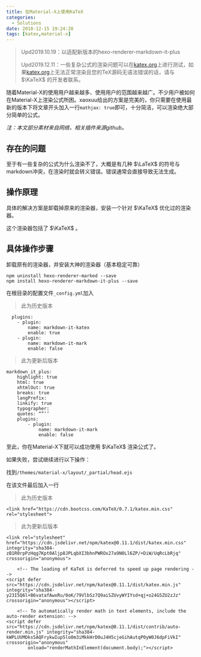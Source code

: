 ```yaml
---
title: 在Material-X上使用KaTeX
categories:
  - Solutions
date: 2018-12-15 19:24:28
tags: [katex,material-x]
---
```




> Upd2019.10.19：以适配新版本的hexo-renderer-markdown-it-plus
>
> Upd2019.12.11：一些复杂公式的渲染问题可以在[katex.org](https://katex.org/)上进行测试，如果[katex.org](https://katex.org/)上无法正常渲染且您的TeX源码无语法错误的话，请与 $\KaTeX$ 的开发者联系。

随着Material-X的使用用户越来越多、使用用户的范围越来越广。不少用户被如何在Material-X上渲染公式所困。xaoxuu给出的方案是完美的，你只需要在使用最新的版本下将文章开头加入一行`mathjax: true`即可，十分简洁，可以渲染绝大部分简单的公式。

*注：本文部分素材来自网络，相关插件来源github。*

<!--more-->

## 存在的问题

至于有一些复杂的公式为什么渲染不了，大概是有几种 $\LaTeX$ 的符号与markdown冲突，在渲染时就会转义错误。错误通常会直接导致无法生成。

## 操作原理

具体的解决方案是卸载掉原来的渲染器，安装一个针对 $\KaTeX$ 优化过的渲染器。

这个渲染器包括了 $\KaTeX$ 。

## 具体操作步骤

卸载原有的渲染器，并安装大神的渲染器（基本稳定可靠）

```
npm uninstall hexo-renderer-marked --save
npm install hexo-renderer-markdown-it-plus --save
```

在根目录的配置文件`_config.yml`加入
> 此为历史版本
```
  plugins:
    - plugin:
        name: markdown-it-katex
        enable: true
    - plugin:
        name: markdown-it-mark
        enable: false
```

> 此为更新后版本

```
markdown_it_plus:
    highlight: true
    html: true
    xhtmlOut: true
    breaks: true
    langPrefix:
    linkify: true
    typographer:
    quotes: “”‘’
    plugins:
        - plugin:
            name: markdown-it-mark
            enable: false
```

至此，你在Material-X下就可以成功使用 $\KaTeX$ 渲染公式了。

如果失败，尝试继续进行以下操作：

找到`/themes/material-x/layout/_partial/head.ejs`

在该文件最后加入一行

> 此为历史版本

```ejs
<link href="https://cdn.bootcss.com/KaTeX/0.7.1/katex.min.css" rel="stylesheet">
```

> 此为更新后版本

```ejs
<link rel="stylesheet" href="https://cdn.jsdelivr.net/npm/katex@0.11.1/dist/katex.min.css" integrity="sha384-zB1R0rpPzHqg7Kpt0Aljp8JPLqbXI3bhnPWROx27a9N0Ll6ZP/+DiW/UqRcLbRjq" crossorigin="anonymous">

    <!-- The loading of KaTeX is deferred to speed up page rendering -->
<script defer src="https://cdn.jsdelivr.net/npm/katex@0.11.1/dist/katex.min.js" integrity="sha384-y23I5Q6l+B6vatafAwxRu/0oK/79VlbSz7Q9aiSZUvyWYIYsd+qj+o24G5ZU2zJz" crossorigin="anonymous"></script>

    <!-- To automatically render math in text elements, include the auto-render extension: -->
<script defer src="https://cdn.jsdelivr.net/npm/katex@0.11.1/dist/contrib/auto-render.min.js" integrity="sha384-kWPLUVMOks5AQFrykwIup5lo0m3iMkkHrD0uJ4H5cjeGihAutqP0yW0J6dpFiVkI" crossorigin="anonymous"
        onload="renderMathInElement(document.body);"></script>
```
